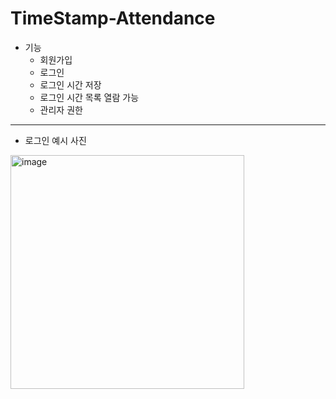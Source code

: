 # TimeStamp-Attendance
- 기능
  - 회원가입
  - 로그인
  - 로그인 시간 저장
  - 로그인 시간 목록 열람 가능
  - 관리자 권한
-----
- 로그인 예시 사진
<img width="374" alt="image" src="https://github.com/hyeonseokj/TimeStamp-Attendance/assets/121613281/a4c30540-ab12-446d-ae4a-9411ea995f7f">
